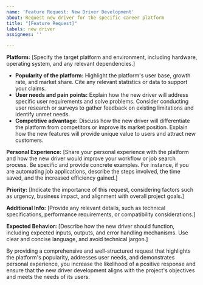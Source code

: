 ```yaml
---
name: 'Feature Request: New Driver Development'
about: Request new driver for the specific career platform
title: "[Feature Request]"
labels: new driver
assignees: ''

---
```


**Platform:** [Specify the target platform and environment, including hardware, operating system, and any relevant dependencies.]

- **Popularity of the platform:** Highlight the platform's user base, growth rate, and market share. Cite any relevant statistics or data to support your claims.
- **User needs and pain points:** Explain how the new driver will address specific user requirements and solve problems. Consider conducting user research or surveys to gather feedback on existing limitations and identify unmet needs.
- **Competitive advantage:** Discuss how the new driver will differentiate the platform from competitors or improve its market position. Explain how the new features will provide unique value to users and attract new customers.

**Personal Experience:** [Share your personal experience with the platform and how the new driver would improve your workflow or job search process. Be specific and provide concrete examples. For instance, if you are automating job applications, describe the steps involved, the time saved, and the increased efficiency gained.]

**Priority:** [Indicate the importance of this request, considering factors such as urgency, business impact, and alignment with overall project goals.]

**Additional Info:** [Provide any relevant details, such as technical specifications, performance requirements, or compatibility considerations.]

**Expected Behavior:** [Describe how the new driver should function, including expected inputs, outputs, and error handling mechanisms. Use clear and concise language, and avoid technical jargon.]

By providing a comprehensive and well-structured request that highlights the platform's popularity, addresses user needs, and demonstrates personal experience, you increase the likelihood of a positive response and ensure that the new driver development aligns with the project's objectives and meets the needs of its users.
